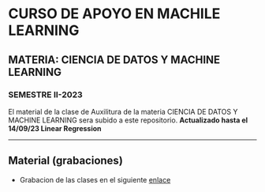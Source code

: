 
# CURSO DE APOYO EN MACHILE LEARNING  
## MATERIA: CIENCIA DE DATOS Y MACHINE LEARNING
### SEMESTRE II-2023
El material de la clase de Auxilitura de la materia CIENCIA DE DATOS Y MACHINE LEARNING sera subido a este repositorio.
**Actualizado hasta el 14/09/23 Linear Regression**

------------


## Material (grabaciones)

- Grabacion de las clases en el siguiente [enlace](https://drive.google.com/drive/folders/1NE-inaXaMQyoO_hhFa_PXpUzJJWAg2uX?usp=sharing "link")

